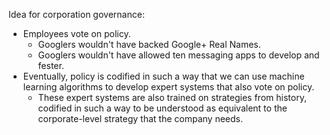 <!--
.. title: A new corporation type
.. slug: a-new-corporation-type
.. date: 2018-12-19 23:15:07 UTC+01:00
.. tags: 
.. category: 
.. link: 
.. description: 
.. type: text
.. status: private
-->

Idea for corporation governance:

 * Employees vote on policy.
     * Googlers wouldn't have backed Google+ Real Names.
     * Googlers wouldn't have allowed ten messaging apps to develop and fester.
 * Eventually, policy is codified in such a way that we can use machine learning algorithms to develop expert systems that also vote on policy.
     * These expert systems are also trained on strategies from history, codified in such a way to be understood as equivalent to the corporate-level strategy that the company needs.
